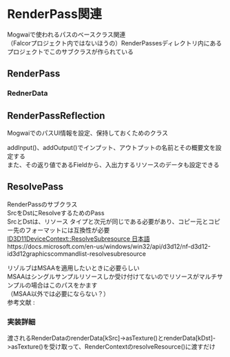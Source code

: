 # RenderPass関連

Mogwaiで使われるパスのベースクラス関連  
（Falcorプロジェクト内ではないほうの）RenderPassesディレクトリ内にあるプロジェクトでこのサブクラスが作られている  

## RenderPass

### RednerData


## RenderPassReflection
MogwaiでのパスUI情報を設定、保持しておくためのクラス  

addInput()、addOutput()でインプット、アウトプットの名前とその概要文を設定する  
また、その返り値であるFieldから、入出力するリソースのデータも設定できる  



## ResolvePass
RenderPassのサブクラス  
SrcをDstにResolveするためのPass  
SrcとDstは、リソース タイプと次元が同じである必要があり、コピー元とコピー先のフォーマットには互換性が必要  
[ID3D11DeviceContext::ResolveSubresource 日本語](https://docs.microsoft.com/ja-jp/previous-versions/direct-x/ee419733(v=vs.85))
https://docs.microsoft.com/en-us/windows/win32/api/d3d12/nf-d3d12-id3d12graphicscommandlist-resolvesubresource

リゾルブはMSAAを適用したいときに必要らしい  
MSAAはシングルサンプルリソースしか受け付けてないのでリソースがマルチサンプルの場合はこのパスをかます  
（MSAA以外では必要にならない？）  
参考文献 : [](https://zerogram.info/?p=1746)

### 実装詳細
渡されるRenderDataのrenderData[kSrc]->asTexture()とrenderData[kDst]->asTexture()を受け取って、RenderContextのresolveResource()に渡すだけ  


<!--stackedit_data:
eyJoaXN0b3J5IjpbMzU1OTIwMzQ1LC0xMjIxNDYyNDM1LDE0NT
Y5NDA0NjksLTE3OTg4ODA5MjAsLTE0ODE3NzI5ODEsMTM4MDM1
NTM0NCw0NDMxMTA4NzYsMTcwNTg5NDIzNiwyMzg1MjUwMCw3Nj
g4NDg4MzUsLTI2NzAzODMwOSw3MzA5OTgxMTZdfQ==
-->